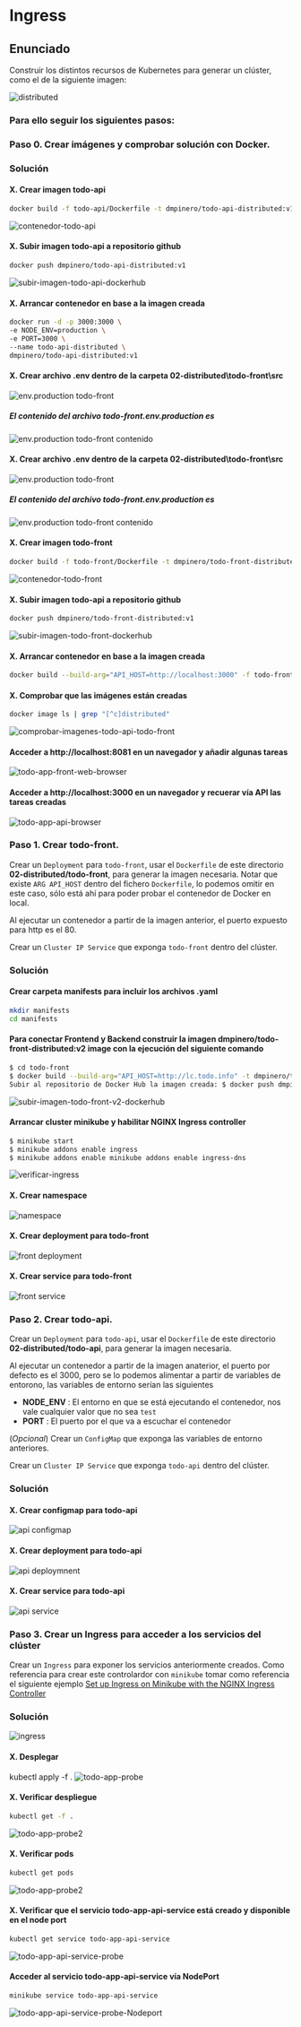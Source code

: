 # Ingress

## Enunciado

Construir los distintos recursos de Kubernetes para generar un clúster, como el de la siguiente imagen:

![distributed](./distributed.png)

### Para ello seguir los siguientes pasos:

### Paso 0. Crear imágenes y comprobar solución con Docker.

### Solución

#### X. Crear imagen todo-api
```bash
docker build -f todo-api/Dockerfile -t dmpinero/todo-api-distributed:v1 todo-api/
```
![contenedor-todo-api](./images/contenedor-todo-api.png)

#### X. Subir imagen todo-api a repositorio github
```bash
docker push dmpinero/todo-api-distributed:v1
```
![subir-imagen-todo-api-dockerhub](./images/subir-imagen-todo-api-dockerhub.png)

#### X. Arrancar contenedor en base a la imagen creada
```bash
docker run -d -p 3000:3000 \
-e NODE_ENV=production \
-e PORT=3000 \
--name todo-api-distributed \
dmpinero/todo-api-distributed:v1
```

#### X. Crear archivo .env dentro de la carpeta 02-distributed\todo-front\src
![env.production todo-front](./images/archivo-todo-front.env.png)

##### El contenido del archivo todo-front.env.production es
![env.production todo-front contenido](./images/archivo-todo-front.env-contenido.png)

#### X. Crear archivo .env dentro de la carpeta 02-distributed\todo-front\src
![env.production todo-front](./images/archivo-todo-front.env.png)

##### El contenido del archivo todo-front.env.production es
![env.production todo-front contenido](./images/archivo-todo-front.env-contenido.png)

#### X. Crear imagen todo-front
```bash
docker build -f todo-front/Dockerfile -t dmpinero/todo-front-distributed:v1 todo-front/
```
![contenedor-todo-front](./images/contenedor-todo-front.png)

#### X. Subir imagen todo-api a repositorio github
```bash
docker push dmpinero/todo-front-distributed:v1
```
![subir-imagen-todo-front-dockerhub](./images/subir-imagen-todo-front-dockerhub.png)

#### X. Arrancar contenedor en base a la imagen creada
```bash
docker build --build-arg="API_HOST=http://localhost:3000" -f todo-front/Dockerfile -t dmpinero/todo-front-distributed:v1 todo-front/
```

#### X. Comprobar que las imágenes están creadas
```bash
docker image ls | grep "[^c]distributed"
```
![comprobar-imagenes-todo-api-todo-front](./images/comprobar-imagenes-todo-api-todo-front.png)

#### Acceder a http://localhost:8081 en un navegador y añadir algunas tareas
![todo-app-front-web-browser](./images/todo-app-front-web-browser.png)

#### Acceder a http://localhost:3000 en un navegador y recuerar vía API las tareas creadas
![todo-app-api-browser](./images/todo-app-api-web-browser.png)

### Paso 1. Crear todo-front.

Crear un `Deployment` para `todo-front`, usar el `Dockerfile` de este directorio **02-distributed/todo-front**, para generar la imagen necesaria. Notar que existe `ARG API_HOST` dentro del fichero `Dockerfile`, lo podemos omitir en este caso, sólo está ahí para poder probar el contenedor de Docker en local.

Al ejecutar un contenedor a partir de la imagen anterior, el puerto expuesto para http es el 80. 

Crear un `Cluster IP Service` que exponga `todo-front` dentro del clúster.

### Solución

#### Crear carpeta manifests para incluir los archivos .yaml
```bash
mkdir manifests
cd manifests
```

#### Para conectar Frontend y Backend construir la imagen dmpinero/todo-front-distributed:v2 image con la ejecución del siguiente comando
```bash
$ cd todo-front
$ docker build --build-arg="API_HOST=http://lc.todo.info" -t dmpinero/todo-front-distributed:v2 .
Subir al repositorio de Docker Hub la imagen creada: $ docker push dmpinero/todo-front-distributed:v2
```
![subir-imagen-todo-front-v2-dockerhub](./images/subir-imagen-todo-front-v2-dockerhub.png)

#### Arrancar cluster minikube y habilitar NGINX Ingress controller
```bash
$ minikube start
$ minikube addons enable ingress
$ minikube addons enable minikube addons enable ingress-dns
```
![verificar-ingress](./images/verificar-ingress.png)

#### X. Crear namespace
![namespace](./images/todo-namespace.yaml.png)

#### X. Crear deployment para todo-front
![front deployment](./images/front/todo-app-front-deployment.yaml.png)

#### X. Crear service para todo-front
![front service](./images/front/todo-app-front-service.yaml.png)


### Paso 2. Crear todo-api.

Crear un `Deployment` para `todo-api`, usar el `Dockerfile` de este directorio **02-distributed/todo-api**, para generar la imagen necesaria.

Al ejecutar un contenedor a partir de la imagen anaterior, el puerto por defecto es el 3000, pero se lo podemos alimentar a partir de  variables de entorono, las variables de entorno serían las siguientes

* **NODE_ENV** : El entorno en que se está ejecutando el contenedor, nos vale cualquier valor que no sea `test`
* **PORT** : El puerto por el que va a escuchar el contenedor

(_Opcional_) Crear un `ConfigMap` que exponga las variables de entorno anteriores. 

Crear un `Cluster IP Service` que exponga `todo-api` dentro del clúster.

### Solución

#### X. Crear configmap para todo-api
![api configmap](./images/api/todo-app-api-configmap.yaml.png) 

#### X. Crear deployment para todo-api
![api deploymnent](./images/api/todo-app-api-deployment.yaml.png) 

#### X. Crear service para todo-api
![api service](./images/api/todo-app-api-service.yaml.png)

### Paso 3. Crear un Ingress para acceder a los servicios del clúster
Crear un `Ingress` para exponer los servicios anteriormente creados. Como referencia para crear este controlardor con `minikube` tomar como referencia el siguiente ejemplo [Set up Ingress on Minikube with the NGINX Ingress Controller](https://kubernetes.io/docs/tasks/access-application-cluster/ingress-minikube/)

### Solución
![ingress](./images/todo-ingress.yaml.png)

#### X. Desplegar
  kubectl apply -f .
![todo-app-probe](./images/todo-app-kubectl-probe.png)

#### X. Verificar despliegue
```bash
kubectl get -f .
```
![todo-app-probe2](./images/todo-app-kubectl-probe2.png)

#### X. Verificar pods
```bash
kubectl get pods
```
![todo-app-probe2](./images/todo-app-kubectl-probe-pods.png)

#### X. Verificar que el servicio todo-app-api-service está creado y disponible en el node port
```bash
kubectl get service todo-app-api-service
```
![todo-app-api-service-probe](./images/todo-app-api-service-probe.png)

#### Acceder al servicio todo-app-api-service vía NodePort
```bash
minikube service todo-app-api-service
```
![todo-app-api-service-probe-Nodeport](./images/todo-app-api-service-probe-Nodeport.png)
